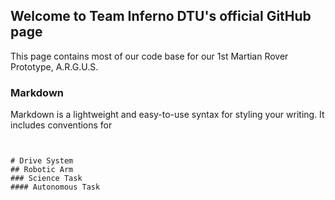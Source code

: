 ## Welcome to Team Inferno DTU's official GitHub page
This page contains most of our code base for our 1st Martian Rover Prototype, A.R.G.U.S.

### Markdown

Markdown is a lightweight and easy-to-use syntax for styling your writing. It includes conventions for

```Sub-Systems


# Drive System
## Robotic Arm
### Science Task
#### Autonomous Task


```



